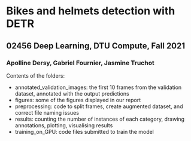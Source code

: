# Bikes and helmets detection with DETR
## 02456 Deep Learning, DTU Compute, Fall 2021
### Apolline Dersy, Gabriel Fournier, Jasmine Truchot

Contents of the folders:
- annotated_validation_images: the first 10 frames from the validation dataset, annotated with the output predictions
- figures: some of the figures displayed in our report
- preprocessing: code to split frames, create augmented dataset, and correct file naming issues
- results: counting the number of instances of each category, drawing annotations, plotting, visualising results
- training_on_GPU: code files submitted to train the model
